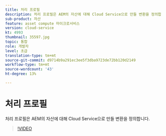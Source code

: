```yaml
---
title: 처리 프로필
description: 처리 프로필은 AEM의 자산에 대해 Cloud Service으로 만들 변환을 정의합니다.
sub-product: 자산
feature: asset compute 마이크로서비스
version: cloud-service
kt: 4993
thumbnail: 35597.jpg
topic: 통합
role: 개발자
level: 초급
translation-type: tm+mt
source-git-commit: d9714b9a291ec3ee5f3dba9723de72bb120d2149
workflow-type: tm+mt
source-wordcount: '43'
ht-degree: 13%

---
```



# 처리 프로필

처리 프로필은 AEM의 자산에 대해 Cloud Service으로 만들 변환을 정의합니다.

>[!VIDEO](https://video.tv.adobe.com/v/35597/?quality=12&learn=on&hidetitle=true)

